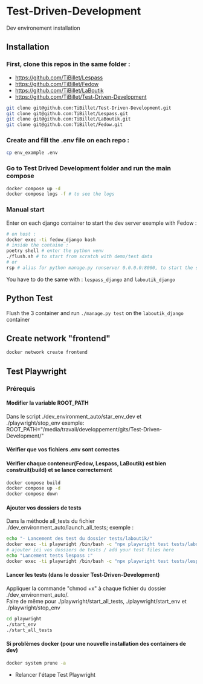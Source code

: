 # Test-Driven-Development

Dev environement installation

## Installation

### First, clone this repos in the same folder :

- https://github.com/TiBillet/Lespass
- https://github.com/TiBillet/Fedow
- https://github.com/TiBillet/LaBoutik
- https://github.com/TiBillet/Test-Driven-Development

```bash
git clone git@github.com:TiBillet/Test-Driven-Development.git
git clone git@github.com:TiBillet/Lespass.git
git clone git@github.com:TiBillet/LaBoutik.git
git clone git@github.com:TiBillet/Fedow.git
```
### Create and fill the .env file on each repo :

```bash
cp env_example .env
```
### Go to Test Drived Development folder and run the main compose

```bash
docker compose up -d
docker compose logs -f # to see the logs
```

### Manual start

Enter on each django container to start the dev server
exemple with Fedow :

```bash
# on host :
docker exec -ti fedow_django bash
# inside the containe :
poetry shell # enter the python venv
./flush.sh # to start from scratch with demo/test data
# or
rsp # alias for python manage.py runserver 0.0.0.0:8000, to start the server if you don't want to flush
```

You have to do the same with : `lespass_django` and `laboutik_django`

## Python Test
Flush the 3 container and run `./manage.py test` on the `laboutik_django` container

## Create network "frontend"
```bash
docker network create frontend
```

## Test Playwright

### Prérequis

#### Modifier la variable ROOT_PATH
Dans le script ./dev_environment_auto/star_env_dev et ./playwright/stop_env
exemple: ROOT_PATH="/media/travail/developpement/gits/Test-Driven-Development/"

#### Vérifier que vos fichiers .env sont correctes

#### Vérifier chaque conteneur(Fedow, Lespass, LaBoutik) est bien construit(build) et se lance correctement
```bash
docker compose build
docker compose up -d
docker compose down
```

#### Ajouter vos dossiers de tests
Dans la méthode all_tests du fichier ./dev_environment_auto/launch_all_tests; exemple :
```bash
echo "- Lancement des test du dossier tests/laboutik/" 
docker exec -ti playwright /bin/bash -c "npx playwright test tests/laboutik/"
# ajouter ici vos dossiers de tests / add your test files here
echo "Lancement tests lespass :"
docker exec -ti playwright /bin/bash -c "npx playwright test tests/lespass/"
```

#### Lancer les tests (dans le dossier Test-Driven-Development)
Appliquer la commande "chmod +x" à chaque fichier du dossier ./dev_environment_auto/.  
Faire de même pour ./playwright/start_all_tests, ./playwright/start_env et ./playwright/stop_env 
```bash
cd playwright
./start_env
./start_all_tests
```

#### Si problèmes docker (pour une nouvelle installation des containers de dev)
```bash
docker system prune -a
```
- Relancer l'étape Test Playwright
